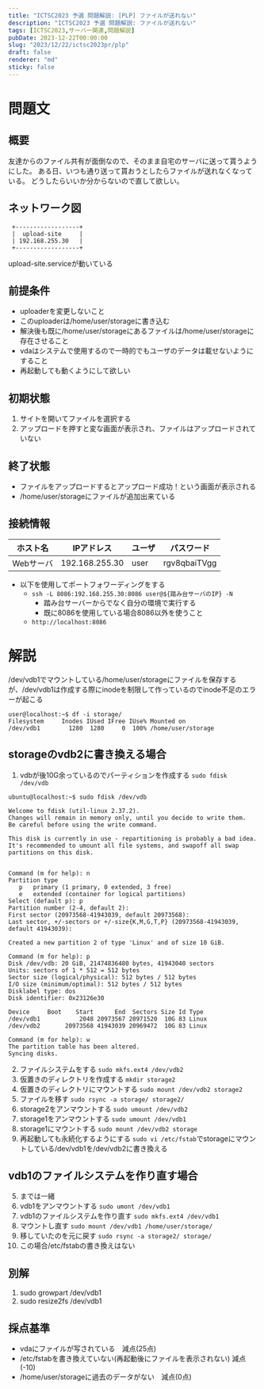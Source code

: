 ```yaml
---
title: "ICTSC2023 予選 問題解説: [PLP] ファイルが送れない"
description: "ICTSC2023 予選 問題解説: ファイルが送れない"
tags: [ICTSC2023,サーバー関連,問題解説]
pubDate: 2023-12-22T00:00:00
slug: "2023/12/22/ictsc2023pr/plp"
draft: false
renderer: "md"
sticky: false
---
```


# 問題文

## 概要

友達からのファイル共有が面倒なので、そのまま自宅のサーバに送って貰うようにした。
ある日、いつも通り送って貰おうとしたらファイルが送れなくなっている。
どうしたらいいか分からないので直して欲しい。

## ネットワーク図

```
 +------------------+
 |  upload-site     |
 | 192.168.255.30   |
 +------------------+
```  

upload-site.serviceが動いている

## 前提条件

- uploaderを変更しないこと
- このuploaderは/home/user/storageに書き込む
- 解決後も既に/home/user/storageにあるファイルは/home/user/storageに存在させること
- vdaはシステムで使用するので一時的でもユーザのデータは載せないようにすること
- 再起動しても動くようにして欲しい

## 初期状態

1. サイトを開いてファイルを選択する
2. アップロードを押すと変な画面が表示され、ファイルはアップロードされていない

## 終了状態

- ファイルをアップロードするとアップロード成功！という画面が表示される
- /home/user/storageにファイルが追加出来ている

## 接続情報

| ホスト名 | IPアドレス | ユーザ | パスワード|
| --------- | ----------- | ------ | ------------------ |
| Webサーバ | 192.168.255.30 | user | rgv8qbaiTVgg |

- 以下を使用してポートフォワーディングをする
  - `ssh -L 8086:192.168.255.30:8086 user@${踏み台サーバのIP} -N`
    - 踏み台サーバーからでなく自分の環境で実行する
    - 既に8086を使用している場合8086以外を使うこと
  - `http://localhost:8086`

# 解説

/dev/vdb1でマウントしている/home/user/storageにファイルを保存するが、/dev/vdb1は作成する際にinodeを制限して作っているのでinode不足のエラーが起こる

```
user@localhost:~$ df -i storage/
Filesystem     Inodes IUsed IFree IUse% Mounted on
/dev/vdb1        1280  1280     0  100% /home/user/storage
```

## storageのvdb2に書き換える場合

1. vdbが後10G余っているのでパーティションを作成する
`sudo fdisk /dev/vdb`

```
ubuntu@localhost:~$ sudo fdisk /dev/vdb

Welcome to fdisk (util-linux 2.37.2).
Changes will remain in memory only, until you decide to write them.
Be careful before using the write command.

This disk is currently in use - repartitioning is probably a bad idea.
It's recommended to umount all file systems, and swapoff all swap
partitions on this disk.


Command (m for help): n
Partition type
   p   primary (1 primary, 0 extended, 3 free)
   e   extended (container for logical partitions)
Select (default p): p
Partition number (2-4, default 2):
First sector (20973568-41943039, default 20973568):
Last sector, +/-sectors or +/-size{K,M,G,T,P} (20973568-41943039, default 41943039):

Created a new partition 2 of type 'Linux' and of size 10 GiB.

Command (m for help): p
Disk /dev/vdb: 20 GiB, 21474836480 bytes, 41943040 sectors
Units: sectors of 1 * 512 = 512 bytes
Sector size (logical/physical): 512 bytes / 512 bytes
I/O size (minimum/optimal): 512 bytes / 512 bytes
Disklabel type: dos
Disk identifier: 0x23126e30

Device     Boot    Start      End  Sectors Size Id Type
/dev/vdb1           2048 20973567 20971520  10G 83 Linux
/dev/vdb2       20973568 41943039 20969472  10G 83 Linux

Command (m for help): w
The partition table has been altered.
Syncing disks.
```

2. ファイルシステムをする
`sudo mkfs.ext4 /dev/vdb2`
3. 仮置きのディレクトリを作成する
`mkdir storage2`
4. 仮置きのディレクトリにマウントする
`sudo mount /dev/vdb2 storage2`
5. ファイルを移す
`sudo rsync -a storage/ storage2/`
6. storage2をアンマウントする
`sudo umount /dev/vdb2`
7. storage1をアンマウントする
`sudo umount /dev/vdb1`
8. storage1にマウントする
`sudo mount /dev/vdb2 storage`
9. 再起動しても永続化するようにする
`sudo vi /etc/fstab`でstorageにマウントしている/dev/vdb1を/dev/vdb2に書き換える

## vdb1のファイルシステムを作り直す場合

5. までは一緒
6. vdb1をアンマウントする
`sudo umont /dev/vdb1`
7. vdb1のファイルシステムを作り直す
`sudo mkfs.ext4 /dev/vdb1`
7. マウントし直す
`sudo mount /dev/vdb1 /home/user/storage/`
8. 移していたのを元に戻す
`sudo rsync -a storage2/ storage/`
8. この場合/etc/fstabの書き換えはない

## 別解
1. sudo growpart /dev/vdb1
2. sudo resize2fs /dev/vdb1

## 採点基準

- vdaにファイルが写されている　減点(25点)
- /etc/fstabを書き換えていない(再起動後にファイルを表示されない) 減点(-10)
- /home/user/storageに過去のデータがない　減点(0点)
